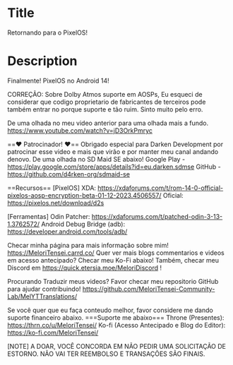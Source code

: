 # Title
Retornando para o PixelOS!

# Description
Finalmente! PixelOS no Android 14!

CORREÇÃO: Sobre Dolby Atmos suporte em AOSPs, Eu esqueci de considerar que codigo proprietario de fabricantes de terceiros pode também entrar no porque suporte e tão ruim. Sinto muito pelo erro.

De uma olhada no meu video anterior para uma olhada mais a fundo.
https://www.youtube.com/watch?v=jD3OrkPmryc

==❤️ Patrocinador! ❤️==
Obrigado especial para Darken Development por patrocinar esse video e mais que virão e por manter meu canal andando denovo. De uma olhada no SD Maid SE abaixo!
Google Play - https://play.google.com/store/apps/details?id=eu.darken.sdmse
GitHub - https://github.com/d4rken-org/sdmaid-se

==Recursos==
[PixelOS]
XDA: https://xdaforums.com/t/rom-14-0-official-pixelos-aosp-encryption-beta-01-12-2023.4506557/
Oficial: https://pixelos.net/download/d2s

[Ferramentas]
Odin Patcher: https://xdaforums.com/t/patched-odin-3-13-1.3762572/
Android Debug Bridge (adb): https://developer.android.com/tools/adb/

Checar minha página para mais informação sobre mim! https://MeloriTensei.carrd.co/
Quer ver mais blogs commentarios e videos em acesso antecipado? Checar meu Ko-Fi abaixo!
Também, checar meu Discord em https://quick.etersia.moe/MeloriDiscord !

Procurando Traduzir meus videos? Favor checar meu repositorio GitHub para ajudar contribuindo!
https://github.com/MeloriTensei-Community-Lab/MelYTTranslations/

Se você quer que eu faça conteudo melhor, favor considere me dando suporte financeiro abaixo.
===Suporte me abaixo===
Throne (Presentes): https://thrn.co/u/MeloriTensei/
Ko-fi (Acesso Antecipado e Blog do Editor): https://ko-fi.com/MeloriTensei/

[NOTE]
A DOAR, VOCÊ CONCORDA EM NÃO PEDIR UMA SOLICITAÇÃO DE ESTORNO. NÃO VAI TER REEMBOLSO E TRANSAÇÕES SÃO FINAIS.